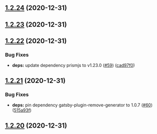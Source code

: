 ## [1.2.24](https://github.com/dds/bosabosa.org/compare/v1.2.23...v1.2.24) (2020-12-31)



## [1.2.23](https://github.com/dds/bosabosa.org/compare/v1.2.22...v1.2.23) (2020-12-31)



## [1.2.22](https://github.com/dds/bosabosa.org/compare/v1.2.21...v1.2.22) (2020-12-31)


### Bug Fixes

* **deps:** update dependency prismjs to v1.23.0 ([#59](https://github.com/dds/bosabosa.org/issues/59)) ([cad97f0](https://github.com/dds/bosabosa.org/commit/cad97f02ed07e02417f6ac71e57afbe068e59208))



## [1.2.21](https://github.com/dds/bosabosa.org/compare/v1.2.20...v1.2.21) (2020-12-31)


### Bug Fixes

* **deps:** pin dependency gatsby-plugin-remove-generator to 1.0.7 ([#60](https://github.com/dds/bosabosa.org/issues/60)) ([515a93f](https://github.com/dds/bosabosa.org/commit/515a93f73770b292945a360111b88fb8ede2d5bc))



## [1.2.20](https://github.com/dds/bosabosa.org/compare/v1.2.19...v1.2.20) (2020-12-31)



